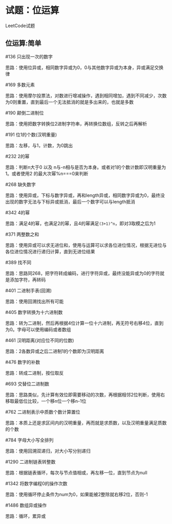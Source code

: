 # 试题：位运算

LeetCode试题

## 位运算:简单

#136 只出现一次的数字

思路：使用位异或，相同数字异或为0，0与其他数字异或为本身，异或满足交换律

#169 多数元素

思路：使用摩尔投票法，对数进行增减操作，遇到相同增加，遇到不同减少，次数为0则重置，直到最后一个无法抵消的就是多出来的，也就是多数

#190 颠倒二进制位

思路：使用把数字转换位2进制字符串，再转换位数组，反转之后再解析

#191 位1的个数(汉明重量)

思路：左移，与1，计数，为0跳出

#232 2的幂

思路：判断n大于0 以及 n与-n相与是否为本身。或者对1的个数计数即汉明重量为1。或者使用2
的最大次幂%n===0来判断

#268 缺失数字

思路：使用异或，下标与数字异或，再和length异或，相同数字异或为0，最终没出现的数字无法与下标异或抵消，最后一个数字可以与length抵消

#342 4的幂

思路：满足4的幂，也满足2的幂，且4的幂满足`(3+1)^n`，即对3取模之后为1

#371 两整数之和

思路：使用异或可以求无进位和，使用与运算可以求各位进位情况，根据无进位与各位进位情况进行递归计算，直到无进位结果

#389 找不同

思路：思路同268，把字符转成编码，进行字符异或，最终没能异或为0的字符就是添加字符，再转码

#401 二进制手表(回溯)

思路：使用回溯找出所有可能

#405 数字转换为十六进制数

思路：转为二进制，然后再根据4位计算一位十六进制，再无符号右移4位，直到为0。字母可以使用编码或者数组

#461 汉明距离(对应位不同的位数)

思路：2各数异或之后二进制1的个数即为汉明距离

#476 数字的补数

思路：转成二进制，按位取反

#693 交替位二进制数

思路：思路类似，先计算有效位即需要移动的次数，再根据相邻2位判断，使用右移取最低位比较，一个移n位一个移n-1位

#762 二进制表示中质数个数计算置位

思路：本质上还是求区间内的汉明重量，再而就是求质数，以及汉明重量满足质数的个数

#784 字母大小写全排列

思路：使用回溯双递归，对大小写分别递归

#1290 二进制链表转整数

思路：根据链表循环，每次与节点值相或，再左移一位，直到节点为null

#1342 将数字编程0的操作次数

思路：使用循环停止条件为num为0，如果能被2整除就右移2位，否则-1

#1486 数组异或操作

思路：循环，累异或